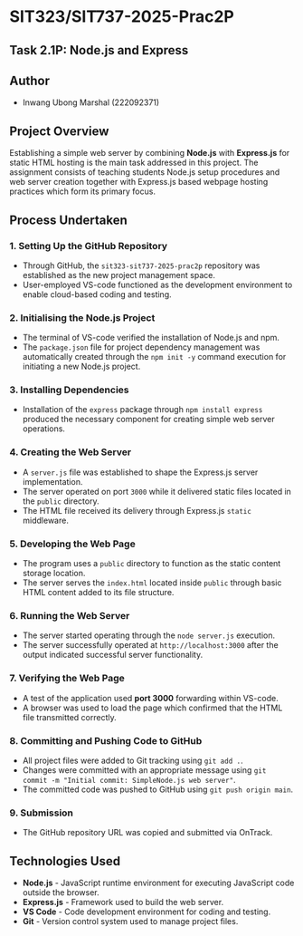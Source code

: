 # SIT323/SIT737-2025-Prac2P 
## Task 2.1P: Node.js and Express

## Author
- Inwang Ubong Marshal (222092371)

## Project Overview
Establishing a simple web server by combining **Node.js** with **Express.js** for static HTML hosting is the main task addressed in this project. The assignment consists of teaching students Node.js setup procedures and web server creation together with Express.js based webpage hosting practices which form its primary focus.

## Process Undertaken

### 1. Setting Up the GitHub Repository
- Through GitHub, the `sit323-sit737-2025-prac2p` repository was established as the new project management space.
- User-employed VS-code functioned as the development environment to enable cloud-based coding and testing.

### 2. Initialising the Node.js Project
- The terminal of VS-code verified the installation of Node.js and npm.
- The `package.json` file for project dependency management was automatically created through the `npm init -y` command execution for initiating a new Node.js project.

### 3. Installing Dependencies
- Installation of the `express` package through `npm install express` produced the necessary component for creating simple web server operations.

### 4. Creating the Web Server
- A `server.js` file was established to shape the Express.js server implementation.
- The server operated on port `3000` while it delivered static files located in the `public` directory.
- The HTML file received its delivery through Express.js `static` middleware.

### 5. Developing the Web Page
- The program uses a `public` directory to function as the static content storage location.
- The server serves the `index.html` located inside `public` through basic HTML content added to its file structure.

### 6. Running the Web Server
- The server started operating through the `node server.js` execution.
- The server successfully operated at `http://localhost:3000` after the output indicated successful server functionality.

### 7. Verifying the Web Page
- A test of the application used **port 3000** forwarding within VS-code.
- A browser was used to load the page which confirmed that the HTML file transmitted correctly.

### 8. Committing and Pushing Code to GitHub
- All project files were added to Git tracking using `git add .`.
- Changes were committed with an appropriate message using `git commit -m "Initial commit: SimpleNode.js web server"`.
- The committed code was pushed to GitHub using `git push origin main`.

### 9. Submission
- The GitHub repository URL was copied and submitted via OnTrack.

## Technologies Used
- **Node.js** - JavaScript runtime environment for executing JavaScript code outside the browser.
- **Express.js** - Framework used to build the web server.
- **VS Code** - Code development environment for coding and testing.
- **Git** - Version control system used to manage project files.
